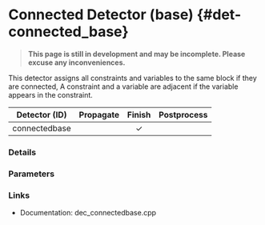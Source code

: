 # Connected Detector (base) {#det-connected_base}
> **This page is still in development and may be incomplete. Please excuse any inconveniences.**

This detector assigns all constraints and variables to the same block if they are connected,
A constraint and a variable are adjacent if the variable appears in the constraint.

|         Detector (ID)       | Propagate | Finish | Postprocess |
|-----------------------------|:---------:|:------:|:-----------:|
| connectedbase               |   | ✓ |   |


### Details

### Parameters

### Links
 * Documentation: dec_connectedbase.cpp
